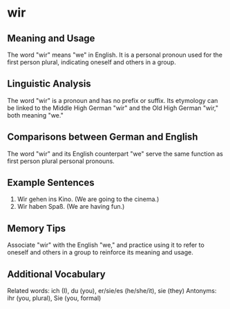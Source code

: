 # wir
## Meaning and Usage
The word "wir" means "we" in English. It is a personal pronoun used for the first person plural, indicating oneself and others in a group.

## Linguistic Analysis
The word "wir" is a pronoun and has no prefix or suffix. Its etymology can be linked to the Middle High German "wir" and the Old High German "wir," both meaning "we."

## Comparisons between German and English
The word "wir" and its English counterpart "we" serve the same function as first person plural personal pronouns.

## Example Sentences
1. Wir gehen ins Kino. (We are going to the cinema.)
2. Wir haben Spaß. (We are having fun.)

## Memory Tips
Associate "wir" with the English "we," and practice using it to refer to oneself and others in a group to reinforce its meaning and usage.

## Additional Vocabulary
Related words: ich (I), du (you), er/sie/es (he/she/it), sie (they)
Antonyms: ihr (you, plural), Sie (you, formal)